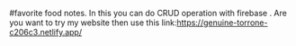 #favorite food  notes.
In this you can do CRUD operation with firebase .
Are you want to try my website then use this link:https://genuine-torrone-c206c3.netlify.app/
